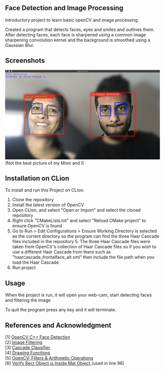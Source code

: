 ## Face Detection and Image Processing

Introductory project to learn basic openCV and image processing. <br>

Created a program that detects faces, eyes and smiles and outlines them. 
After detecting faces, each face is sharpened using a common image sharpening convolution kernel 
and the background is smoothed using a Gaussian Blur.

## Screenshots

 ![Image](screenshots/example_img.png "Main Page")
 (Not the best picture of my Mom and I)
## Installation on CLion
To install and run this Project on CLion:
1. Clone the repository 
2. Install the latest version of OpenCV
3. Open CLion, and select "Open or Import" and select the cloned repository 
4. Right click "CMakeLists.txt" and select "Reload CMake project" to ensure OpenCV is found
5. Go to Run > Edit Configurations > Ensure Working Directory is selected as the current directory so the program can find the three Haar Cascade files included in the repository 
    5. The three Haar Cascade files were taken from OpenCV's collection of Haar Cascade files so if you wish to use a different Haar Cascade from there such as "haarcascade_frontalface_alt.xml" then include the file path when you load the Haar Cascade 
6. Run project
## Usage
When the project is run, it will open your web-cam, start detecting faces and filtering the image <br>

To quit the program press any key and it will terminate.


## References and Acknowledgment
[1] [OpenCV C++ Face Detection](https://www.geeksforgeeks.org/opencv-c-program-face-detection/) <br>
[2] [Image Filtering](https://docs.opencv.org/master/d4/d86/group__imgproc__filter.html#gaabe8c836e97159a9193fb0b11ac52cf1) <br>
[3] [Cascade Classifier](https://docs.opencv.org/3.4/db/d28/tutorial_cascade_classifier.html) <br>
[4] [Drawing Functions](https://docs.opencv.org/master/d6/d6e/group__imgproc__draw.html) <br>
[5] [OpenCV: Filters & Arithmetic Operations](https://medium.com/@almutawakel.ali/opencv-filters-arithmetic-operations-2f4ff236d6aa) <br>
[6] [Verify Rect Object is Inside Mat Object ](https://stackoverflow.com/questions/29120231/how-to-verify-if-rect-is-inside-cvmat-in-opencv) (used in line 96)<br>



